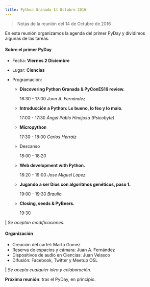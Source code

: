 ```yaml
---
title: Python Granada 14 Octubre 2016
---
```


> Notas de la reunión del 14 de Octubre de 2016

En esta reunión organizamos la agenda del primer PyDay y dividimos algunas de las tareas.


#### Sobre el primer PyDay

  - Fecha: **Viernes 2 Diciembre**
  - Lugar: **Ciencias**

  - Programación:

    - **Discovering Python Granada & PyConES16 review.**

       16:30 - 17:00
       *Juan A. Fernández*

    - **Introducción a Python: Lo bueno, lo feo y lo malo.**

       17:00 - 17:30
       *Ángel Pablo Hinojosa (Psicobyte)*

    - **Micropython**

      17:30 - 18:00
      *Carlos Herraiz*

    - Descanso

        18:00 - 18:20

    - **Web development with Python.**

        18:20 - 19:00
        *Jose Miguel Lopez*

    - **Jugando a ser Dios con algoritmos genéticos, paso 1.**

        19:00 - 19:30
        *Braulio*

    - **Closing, seeds & PyBeers.**

        19:30

| *Se aceptan modificaciones.*

#### Organización

- Creación del cartel: Marta Gomez
- Reserva de espacios y cámara: Juan A. Fernández
- Dispositivos de audio en Ciencias: Juan Velasco
- Difusión: Facebook, Twitter y Meetup OSL

| *Se acepta cualquier idea y colaboración.*

**Próxima reunión**: tras el PyDay, en principio.
